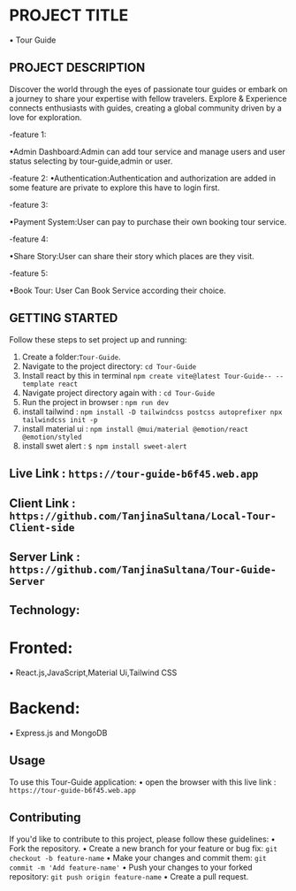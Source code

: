 # PROJECT TITLE
  • Tour  Guide
## PROJECT DESCRIPTION

Discover the world through the eyes of passionate tour guides or embark on a journey to share your expertise with fellow travelers. Explore & Experience connects enthusiasts with guides, creating a global community driven by a love for exploration.


-feature 1:

•Admin Dashboard:Admin can add tour service and manage users and user status selecting by tour-guide,admin or user.

-feature 2: 
•Authentication:Authentication and authorization are added in some feature are private to explore this have to login first.

-feature 3:

•Payment System:User can pay to purchase their own booking tour service.

-feature 4:

•Share Story:User can share their story which places are they visit.

-feature 5:

•Book Tour: User Can Book Service according their choice.  


## GETTING STARTED
Follow these steps to set project up and running:
1. Create a folder:`Tour-Guide`.
2. Navigate to the project directory: `cd Tour-Guide`
3. Install react by this in terminal `npm create vite@latest Tour-Guide-- --template react`
4. Navigate project directory again with : `cd Tour-Guide`
5. Run the project in browser : `npm run dev`
6. install tailwind : `npm install -D tailwindcss postcss autoprefixer npx tailwindcss init -p`
6. install material ui : `npm install @mui/material @emotion/react @emotion/styled`
7. install swet alert : `$ npm install sweet-alert`
## Live Link : `https://tour-guide-b6f45.web.app`
## Client Link : `https://github.com/TanjinaSultana/Local-Tour-Client-side`
## Server Link : `https://github.com/TanjinaSultana/Tour-Guide-Server`

## Technology: 
# Fronted:
• React.js,JavaScript,Material Ui,Tailwind CSS
# Backend:
• Express.js and MongoDB

## Usage
To use this Tour-Guide application:
• open the browser with this live link : `https://tour-guide-b6f45.web.app`


## Contributing
If you'd like to contribute to this project, please follow these guidelines:
• Fork the repository.
• Create a new branch for your feature or bug fix: `git checkout -b feature-name`
• Make your changes and commit them: `git commit -m 'Add feature-name'`
• Push your changes to your forked repository: `git push origin feature-name`
• Create a pull request.


